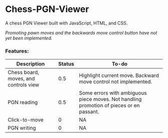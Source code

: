 # Chess-PGN-Viewer
A chess PGN Viewer built with JavaScript, HTML, and CSS.

*Promoting pawn moves and the backwards move control button have not yet been implemented.*

### Features:
 Description | Status | To-do
 --- | --- | --- |
 Chess board, moves, and controls view | 0.5 | Highlight current move. Backward move control not implemented. 
 PGN reading | 0.5 | Some errors with ambiguous piece moves. Not handling promotion of pieces or en passant.
 Click-to-move | 0 | NA
 PGN writing | 0 | NA
